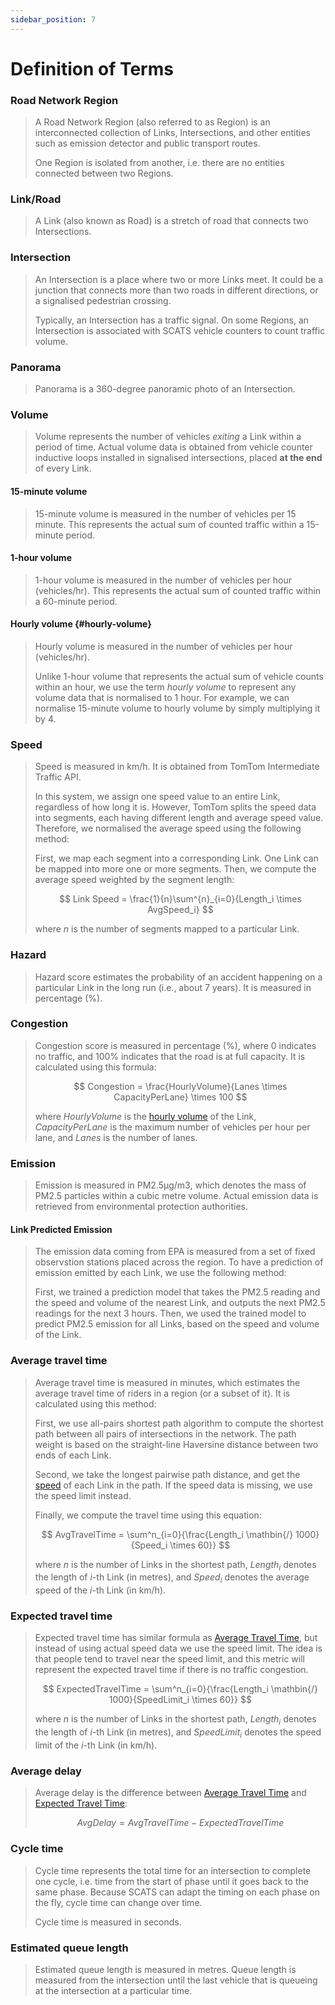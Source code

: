 ```yaml
---
sidebar_position: 7
---
```


# Definition of Terms

### Road Network Region

> A Road Network Region (also referred to as Region) is an interconnected collection of Links, Intersections, and other entities such as emission detector and public transport routes.
>
> One Region is isolated from another, i.e. there are no entities connected between two Regions.

### Link/Road

> A Link (also known as Road) is a stretch of road that connects two Intersections.

### Intersection

> An Intersection is a place where two or more Links meet.
> It could be a junction that connects more than two roads in different directions, or a signalised pedestrian crossing.
>
> Typically, an Intersection has a traffic signal. On some Regions, an Intersection is associated with SCATS vehicle counters to count traffic volume.

### Panorama

> Panorama is a 360-degree panoramic photo of an Intersection.

### Volume

> Volume represents the number of vehicles _exiting_ a Link within a period of time.
> Actual volume data is obtained from vehicle counter inductive loops installed in signalised intersections, placed **at the end** of every Link.

#### 15-minute volume

> 15-minute volume is measured in the number of vehicles per 15 minute.
> This represents the actual sum of counted traffic within a 15-minute period.

#### 1-hour volume

> 1-hour volume is measured in the number of vehicles per hour (vehicles/hr).
> This represents the actual sum of counted traffic within a 60-minute period.

#### Hourly volume {#hourly-volume}

> Hourly volume is measured in the number of vehicles per hour (vehicles/hr).
>
> Unlike 1-hour volume that represents the actual sum of vehicle counts within an hour, we use the term _hourly volume_ to represent any volume data that is normalised to 1 hour.
> For example, we can normalise 15-minute volume to hourly volume by simply multiplying it by 4.

### Speed

> Speed is measured in km/h. It is obtained from TomTom Intermediate Traffic API.
>
> In this system, we assign one speed value to an entire Link, regardless of how long it is.
> However, TomTom splits the speed data into segments, each having different length and average speed value.
> Therefore, we normalised the average speed using the following method:
>
> First, we map each segment into a corresponding Link.
> One Link can be mapped into more one or more segments.
> Then, we compute the average speed weighted by the segment length:
>
> $$
> Link Speed = \frac{1}{n}\sum^{n}_{i=0}{Length_i \times AvgSpeed_i}
> $$
>
> where $n$ is the number of segments mapped to a particular Link.

### Hazard

> Hazard score estimates the probability of an accident happening on a particular Link in the long run (i.e., about 7 years).
> It is measured in percentage (%).

### Congestion

> Congestion score is measured in percentage (%), where 0 indicates no traffic, and 100% indicates that the road is at full capacity.
> It is calculated using this formula:
>
> $$
> Congestion = \frac{HourlyVolume}{Lanes \times CapacityPerLane} \times 100
> $$
>
> where $HourlyVolume$ is the [hourly volume](#hourly-volume) of the Link, $CapacityPerLane$ is the maximum number of vehicles per hour per lane, and $Lanes$ is the number of lanes.

### Emission

> Emission is measured in PM2.5µg/m3, which denotes the mass of PM2.5 particles within a cubic metre volume.
> Actual emission data is retrieved from environmental protection authorities.

#### Link Predicted Emission

> The emission data coming from EPA is measured from a set of fixed observstion stations placed across the region.
> To have a prediction of emission emitted by each Link, we use the following method:
>
> First, we trained a prediction model that takes the PM2.5 reading and the speed and volume of the nearest Link, and outputs the next PM2.5 readings for the next 3 hours.
> Then, we used the trained model to predict PM2.5 emission for all Links, based on the speed and volume of the Link.

### Average travel time

> Average travel time is measured in minutes, which estimates the average travel time of riders in a region (or a subset of it).
> It is calculated using this method:
>
> First, we use all-pairs shortest path algorithm to compute the shortest path between all pairs of intersections in the network.
> The path weight is based on the straight-line Haversine distance between two ends of each Link.
>
> Second, we take the longest pairwise path distance, and get the [speed](#speed) of each Link in the path.
> If the speed data is missing, we use the speed limit instead.
>
> Finally, we compute the travel time using this equation:
>
> $$
> AvgTravelTime = \sum^n_{i=0}{\frac{Length_i \mathbin{/} 1000}{Speed_i \times 60}}
> $$
>
> where $n$ is the number of Links in the shortest path, $Length_i$ denotes the length of $i$-th Link (in metres), and $Speed_i$ denotes the average speed of the $i$-th Link (in km/h).

### Expected travel time

> Expected travel time has similar formula as [Average Travel Time](#average-travel-time), but instead of using actual speed data we use the speed limit.
> The idea is that people tend to travel near the speed limit, and this metric will represent the expected travel time if there is no traffic congestion.
>
> $$
> ExpectedTravelTime = \sum^n_{i=0}{\frac{Length_i \mathbin{/} 1000}{SpeedLimit_i \times 60}}
> $$
>
> where $n$ is the number of Links in the shortest path, $Length_i$ denotes the length of $i$-th Link (in metres), and $SpeedLimit_i$ denotes the speed limit of the $i$-th Link (in km/h).

### Average delay

> Average delay is the difference between [Average Travel Time](#average-travel-time) and [Expected Travel Time](#expected-travel-time):
>
> $$
> AvgDelay = AvgTravelTime - ExpectedTravelTime
> $$

### Cycle time

> Cycle time represents the total time for an intersection to complete one cycle, i.e. time from the start of phase until it goes back to the same phase.
> Because SCATS can adapt the timing on each phase on the fly, cycle time can change over time.
>
> Cycle time is measured in seconds.

### Estimated queue length

> Estimated queue length is measured in metres.
> Queue length is measured from the intersection until the last vehicle that is queueing at the intersection at a particular time.
